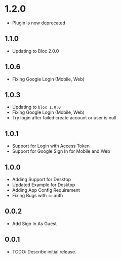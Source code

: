 # 1.2.0

* Plugin is now deprecated

## 1.1.0

* Updating to Bloc 2.0.0

## 1.0.6

* Fixing Google Login (Mobile, Web)

## 1.0.3

* Updating to `bloc 1.0.0`
* Fixing Google Login (Mobile, Web)
* Try login after failed create account or user is null

## 1.0.1

* Support for Login with Access Token
* Support for Google Sign In for Mobile and Web

## 1.0.0

* Adding Support for Desktop
* Updated Example for Desktop
* Adding App Config Requirement
* Fixing Bugs with `io` auth

## 0.0.2

* Add Sign In As Guest

## 0.0.1

* TODO: Describe initial release.
